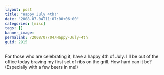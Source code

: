 ```yaml
---
layout: post
title: "Happy July 4th!"
date: "2008-07-04T11:07:00+06:00"
categories: [misc]
tags: []
banner_image: 
permalink: /2008/07/04/Happy-July-4th
guid: 2915
---
```


For those who are celebrating it, have a happy 4th of July. I'll be out of the office today braving my first set of ribs on the grill. How hard can it be? (Especially with a few beers in me!)